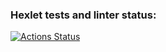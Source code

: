 ### Hexlet tests and linter status:
[![Actions Status](https://github.com/mmishurenkov/python-project-lvl1/workflows/hexlet-check/badge.svg)](https://github.com/mmishurenkov/python-project-lvl1/actions)